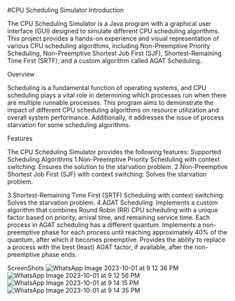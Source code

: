 #CPU Scheduling Simulator
Introduction

The CPU Scheduling Simulator is a Java program with a graphical user interface (GUI) designed to simulate different CPU scheduling algorithms. This project provides a hands-on experience and visual representation of various CPU scheduling algorithms, including Non-Preemptive Priority Scheduling, Non-Preemptive Shortest Job First (SJF), Shortest-Remaining Time First (SRTF), and a custom algorithm called AGAT Scheduling.

Overview

Scheduling is a fundamental function of operating systems, and CPU scheduling plays a vital role in determining which processes run when there are multiple runnable processes. This program aims to demonstrate the impact of different CPU scheduling algorithms on resource utilization and overall system performance. Additionally, it addresses the issue of process starvation for some scheduling algorithms.

Features

The CPU Scheduling Simulator provides the following features:
Supported Scheduling Algorithms
1.Non-Preemptive Priority Scheduling with context switching:
  Ensures the solution to the starvation problem.
2.Non-Preemptive Shortest Job First (SJF) with context switching:
  Solves the starvation problem.

3.Shortest-Remaining Time First (SRTF) Scheduling with context switching:
  Solves the starvation problem.
4.AGAT Scheduling:
  Implements a custom algorithm that combines Round Robin (RR) CPU scheduling with a unique factor based on priority, arrival time, and remaining service time.
  Each process in AGAT scheduling has a different quantum.
  Implements a non-preemptive phase for each process until reaching approximately 40% of the quantum, after which it becomes preemptive.
  Provides the ability to replace a process with the best (least) AGAT factor, if available, after the non-preemptive phase ends.
  
  ScreenShots
  ![WhatsApp Image 2023-10-01 at 9 12 36 PM](https://github.com/Yash493/Scheduling-simluatorOs/assets/81979500/db5fb07d-2a35-492c-86f0-54a289c0a5ea)
![WhatsApp Image 2023-10-01 at 9 12 56 PM](https://github.com/Yash493/Scheduling-simluatorOs/assets/81979500/c306e111-d84f-4445-9388-5120b7b13244)
![WhatsApp Image 2023-10-01 at 9 14 15 PM](https://github.com/Yash493/Scheduling-simluatorOs/assets/81979500/4edb54cb-ecdc-4053-a8c6-da35ece66f9f)
![WhatsApp Image 2023-10-01 at 9 14 35 PM](https://github.com/Yash493/Scheduling-simluatorOs/assets/81979500/6a880552-86e7-4920-94ac-85defbb02b61)
